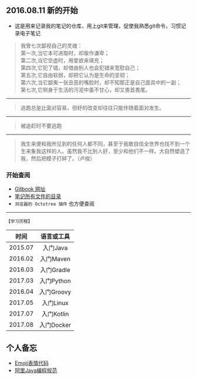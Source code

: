 ## 2016.08.11 新的开始
- 这是用来记录我的笔记的仓库，用上git来管理，促使我熟悉git命令，习惯记录电子笔记

> 我曾七次鄙视自己的灵魂：<br/>
> 第一次,当它本可进取时，却故作谦卑；<br/>
> 第二次,当它空虚时，用爱欲来填充； <br/>
> 第四次,它犯了错，却借由别人也会犯错来宽慰自己；<br/>
> 第五次,它自由软弱，却把它认为是生命的坚韧；<br/>
> 第六次,当它鄙夷一张丑恶的嘴脸时，却不知那正是自己面具中的一副；<br/>
> 第七次,它侧身于生活的污泥中虽不甘心，却又畏首畏尾。

***
> 逃跑总是比面对容易，但好的改变却往往只能伴随着面对发生。

****
> 被追赶时不要逃跑

******
> 我生来便和我所见到的任何人都不同，甚至于我敢自信全世界也找不到一个生来象我这样的人。虽然我不比别人好，至少和他们不一样。大自然塑造了我，然后把模子打碎了。（卢梭）


### 开始查阅
- [Gitbook 网址](https://kuangcp.gitbooks.io/notes/)
- [笔记所有文件的目录](./SUMMARY.md)
- `浏览器的 Octotree 插件` 也方便查阅

**************

`【学习历程】`

|     时间     |  语言或工具   |
| :--------: | :------: |
| 2015.07 |  入门Java  |
| 2016.02 | 入门Maven |
| 2016.03 | 入门Gradle |
| 2017.03 | 入门Python |
| 2016.04 | 入门Groovy |
| 2017.05 | 入门Linux  |
| 2017.07 | 入门Kotlin |
| 2017.08 | 入门Docker |

## 个人备忘
- [Emoji表情代码](https://github.com/Kuangcp/Notes/blob/master/ConfigFiles/emojis.md)
- [阿里Java编程规范](https://github.com/Kuangcp/Notes/blob/master/Java/%E9%98%BF%E9%87%8C%E5%B7%B4%E5%B7%B4java%E8%A7%84%E8%8C%832017-02-09.md)
